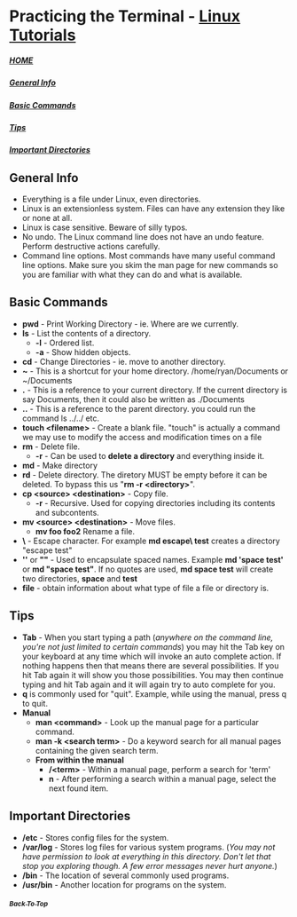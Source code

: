 # Practicing the Terminal - [Linux Tutorials](https://ryanstutorials.net/linuxtutorial)

##### [HOME](./README.md)
##### [_General Info_](#general-info-1)
##### [_Basic Commands_](#basic-commands-1)
##### [_Tips_](#tips-1)
##### [_Important Directories_](#important-directories-1)

## General Info
   - Everything is a file under Linux, even directories.
   - Linux is an extensionless system. Files can have any extension they like or none at all.
   - Linux is case sensitive. Beware of silly typos.
   - No undo. The Linux command line does not have an undo feature. Perform destructive actions carefully.
   - Command line options. Most commands have many useful command line options. Make sure you skim the man page for new commands so you are familiar with what they can do and what is available.

## Basic Commands
   - **pwd** - Print Working Directory - ie. Where are we currently.
   - **ls** - List the contents of a directory.
     - **-l** - Ordered list.
     - **-a** - Show hidden objects.
   - **cd** - Change Directories - ie. move to another directory.
   - **~** - This is a shortcut for your home directory. /home/ryan/Documents or ~/Documents
   - **.** - This is a reference to your current directory. If the current directory is say Documents, then it could also be written as ./Documents 
   - **..** - This is a reference to the parent directory. you could run the command ls ../../ etc.
   - **touch \<filename\>** - Create a blank file. "touch" is actually a command we may use to modify the access and modification times on a file 
   - **rm** - Delete file.
     - **-r** - Can be used to **delete a directory** and everything inside it.
   - **md** - Make directory
   - **rd** - Delete directory. The diretory MUST be empty before it can be deleted.  To bypass this us "**rm -r \<directory\>**".
   - **cp \<source\> \<destination\>** - Copy file.
     - **-r** - Recursive.  Used for copying directories including its contents and subcontents.
   - **mv \<source\> \<destination\>** - Move files. 
     - **mv foo foo2** Rename a file.
   - **\\** - Escape character.  For example **md escape\ test** creates a directory "escape test"
   - **\'\'** or **""** - Used to encapsulate spaced names.  Example **md 'space test'** or **md "space test"**. If no quotes are used, **md space test** will create two directories, **space** and **test**
   - **file** - obtain information about what type of file a file or directory is.

## Tips
   - **Tab** - When you start typing a path \(*anywhere on the command line, you're not just limited to certain commands*\) you may hit the Tab key on your keyboard at any time which will invoke an auto complete action. If nothing happens then that means there are several possibilities. If you hit Tab again it will show you those possibilities. You may then continue typing and hit Tab again and it will again try to auto complete for you.
   - **q** is commonly used for "quit". Example, while using the manual, press q to quit.
   - **Manual**
     - **man \<command\>** - Look up the manual page for a particular command.
     - **man -k \<search term\>** - Do a keyword search for all manual pages containing the given search term.
     - **From within the manual**
       - **/\<term\>** - Within a manual page, perform a search for 'term'
       - **n** - After performing a search within a manual page, select the next found item. 

## Important Directories
   - **/etc** - Stores config files for the system.
   - **/var/log** - Stores log files for various system programs. \(*You may not have permission to look at everything in this directory. Don't let that stop you exploring though. A few error messages never hurt anyone.*\)
   - **/bin** - The location of several commonly used programs.
   - **/usr/bin** - Another location for programs on the system.

##### [<sub>Back To Top</sub>](#practicing-the-terminal---linux-tutorials)
